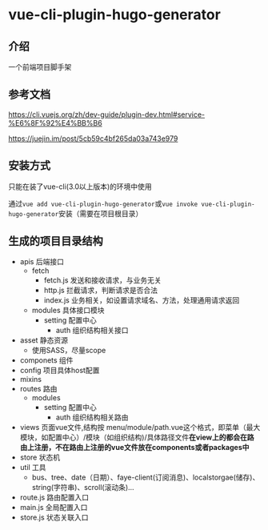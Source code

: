 # vue-cli-plugin-hugo-generator

## 介绍

一个前端项目脚手架

## 参考文档

https://cli.vuejs.org/zh/dev-guide/plugin-dev.html#service-%E6%8F%92%E4%BB%B6

https://juejin.im/post/5cb59c4bf265da03a743e979

## 安装方式

只能在装了vue-cli(3.0以上版本)的环境中使用

通过`vue add vue-cli-plugin-hugo-generator`或`vue invoke vue-cli-plugin-hugo-generator`安装（需要在项目根目录）

## 生成的项目目录结构

+ apis 后端接口
  + fetch
    + fetch.js 发送和接收请求，与业务无关
    + http.js 拦截请求，判断请求是否合法
    + index.js 业务相关，如设置请求域名、方法，处理通用请求返回
  + modules 具体接口模块
    + setting 配置中心
      + auth 组织结构相关接口
+ asset 静态资源
  + 使用SASS，尽量scope
+ componets 组件
+ config 项目具体host配置
+ mixins
+ routes 路由
  + modules
    + setting 配置中心
      + auth 组织结构相关路由
+ views 页面vue文件,结构按 menu/module/path.vue这个格式，即菜单（最大模块，如配置中心）/模块（如组织结构)/具体路径文件**在view上的都会在路由上注册，不在路由上注册的vue文件放在components或者packages中**
+ store 状态机
+ util 工具  
  + bus、tree、date（日期）、faye-client(订阅消息)、localstorgae(储存)、string(字符串)、scroll(滚动条)...
+ route.js 路由配置入口
+ main.js  全局配置入口
+ store.js 状态关联入口